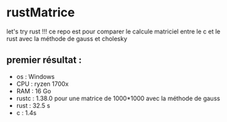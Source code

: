 # rustMatrice
let's try rust !!! ce repo est pour comparer le calcule matriciel entre le c et le rust avec la méthode de gauss et cholesky

## premier résultat : 
- os : Windows
- CPU : ryzen 1700x
- RAM : 16 Go
- rustc : 1.38.0
pour une matrice de 1000*1000 avec la méthode de gauss
 - rust : 32.5 s
 - c : 1.4s


